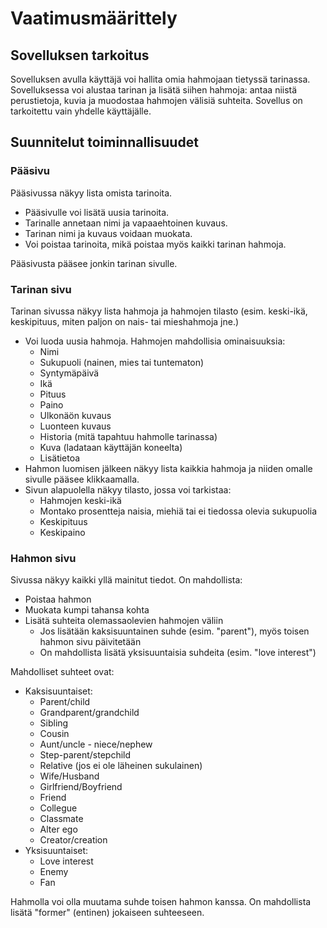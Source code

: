 # Vaatimusmäärittely

## Sovelluksen tarkoitus

Sovelluksen avulla käyttäjä voi hallita omia hahmojaan tietyssä tarinassa. Sovelluksessa voi alustaa tarinan ja lisätä siihen hahmoja: antaa niistä perustietoja, kuvia ja muodostaa hahmojen välisiä suhteita. Sovellus on tarkoitettu vain yhdelle käyttäjälle.

## Suunnitelut toiminnallisuudet

### Pääsivu

Pääsivussa näkyy lista omista tarinoita.

- Pääsivulle voi lisätä uusia tarinoita.
- Tarinalle annetaan nimi ja vapaaehtoinen kuvaus.
- Tarinan nimi ja kuvaus voidaan muokata.
- Voi poistaa tarinoita, mikä poistaa myös kaikki tarinan hahmoja.

Pääsivusta pääsee jonkin tarinan sivulle.

### Tarinan sivu

Tarinan sivussa näkyy lista hahmoja ja hahmojen tilasto (esim. keski-ikä, keskipituus, miten paljon on nais- tai mieshahmoja jne.)

- Voi luoda uusia hahmoja. Hahmojen mahdollisia ominaisuuksia:
    - Nimi
    - Sukupuoli (nainen, mies tai tuntematon)
    - Syntymäpäivä
    - Ikä
    - Pituus
    - Paino
    - Ulkonäön kuvaus
    - Luonteen kuvaus
    - Historia (mitä tapahtuu hahmolle tarinassa)
    - Kuva (ladataan käyttäjän koneelta)
    - Lisätietoa
- Hahmon luomisen jälkeen näkyy lista kaikkia hahmoja ja niiden omalle sivulle pääsee klikkaamalla.
- Sivun alapuolella näkyy tilasto, jossa voi tarkistaa:
    - Hahmojen keski-ikä
    - Montako prosentteja naisia, miehiä tai ei tiedossa olevia sukupuolia
    - Keskipituus
    - Keskipaino

### Hahmon sivu

Sivussa näkyy kaikki yllä mainitut tiedot. On mahdollista:

- Poistaa hahmon
- Muokata kumpi tahansa kohta
- Lisätä suhteita olemassaolevien hahmojen väliin
    - Jos lisätään kaksisuuntainen suhde (esim. "parent"), myös toisen hahmon sivu päivitetään
    - On mahdollista lisätä yksisuuntaisia suhdeita (esim. "love interest")

Mahdolliset suhteet ovat:

- Kaksisuuntaiset:
    - Parent/child
    - Grandparent/grandchild
    - Sibling
    - Cousin
    - Aunt/uncle - niece/nephew
    - Step-parent/stepchild
    - Relative (jos ei ole läheinen sukulainen)
    - Wife/Husband
    - Girlfriend/Boyfriend
    - Friend
    - Collegue
    - Classmate
    - Alter ego
    - Creator/creation
- Yksisuuntaiset:
    - Love interest
    - Enemy
    - Fan

Hahmolla voi olla muutama suhde toisen hahmon kanssa. On mahdollista lisätä "former" (entinen) jokaiseen suhteeseen.